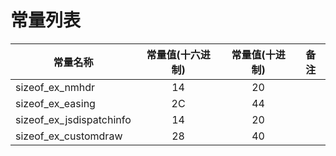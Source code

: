 # 常量列表
| 常量名称                 | 常量值(十六进制) | 常量值(十进制) | 备注 |
| ------------------------ | :--------------: | :------------: | ---- |
| sizeof_ex_nmhdr          |        14        |       20       |      |
| sizeof_ex_easing         |        2C        |       44       |      |
| sizeof_ex_jsdispatchinfo |        14        |       20       |      |
| sizeof_ex_customdraw     |        28        |       40       |      |

